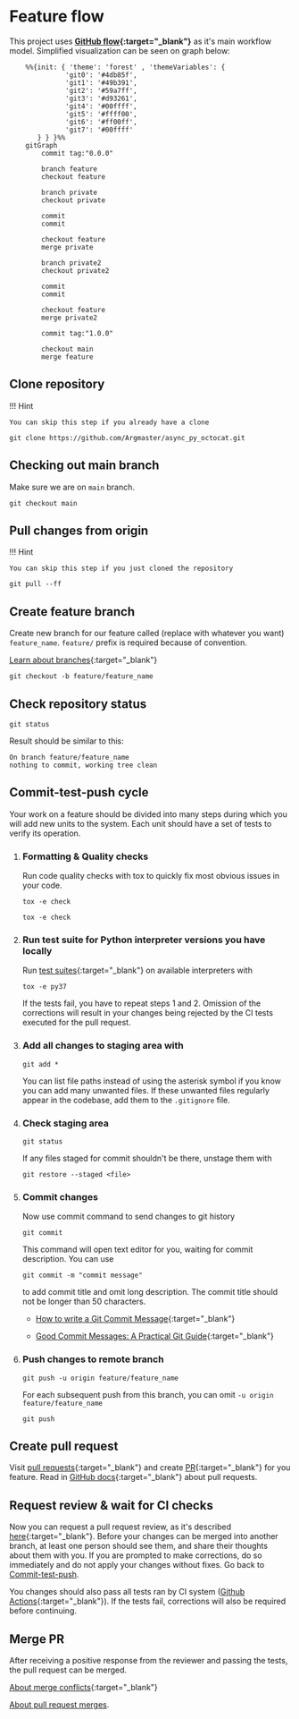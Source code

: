 # Feature flow

This project uses
**[GitHub flow](https://docs.github.com/en/get-started/quickstart/github-flow){:target="\_blank"}**
as it's main workflow model. Simplified visualization can be seen on graph
below:

```mermaid
    %%{init: { 'theme': 'forest' , 'themeVariables': {
              'git0': '#4db85f',
              'git1': '#49b391',
              'git2': '#59a7ff',
              'git3': '#d93261',
              'git4': '#00ffff',
              'git5': '#ffff00',
              'git6': '#ff00ff',
              'git7': '#00ffff'
       } } }%%
    gitGraph
        commit tag:"0.0.0"

        branch feature
        checkout feature

        branch private
        checkout private

        commit
        commit

        checkout feature
        merge private

        branch private2
        checkout private2

        commit
        commit

        checkout feature
        merge private2

        commit tag:"1.0.0"

        checkout main
        merge feature
```

## Clone repository

!!! Hint

    You can skip this step if you already have a clone

```
git clone https://github.com/Argmaster/async_py_octocat.git
```

## Checking out main branch

Make sure we are on `main` branch.

```
git checkout main
```

## Pull changes from origin

!!! Hint

    You can skip this step if you just cloned the repository

```
git pull --ff
```

## Create feature branch

Create new branch for our feature called (replace with whatever you want)
`feature_name`. `feature/` prefix is required because of convention.

[Learn about branches](https://git-scm.com/book/en/v2/Git-Branching-Basic-Branching-and-Merging){:target="\_blank"}

```
git checkout -b feature/feature_name
```

## Check repository status

```
git status
```

Result should be similar to this:

```
On branch feature/feature_name
nothing to commit, working tree clean
```

## Commit-test-push cycle

Your work on a feature should be divided into many steps during which you will
add new units to the system. Each unit should have a set of tests to verify its
operation.

1. ### Formatting & Quality checks

   Run code quality checks with tox to quickly fix most obvious issues in your
   code.

   ```
   tox -e check
   ```

   ```
   tox -e check
   ```

2. ### Run test suite for Python interpreter versions you have locally

   Run [test suites](/develop/tox_basics/#pyxx){:target="\_blank"} on available
   interpreters with

   ```
   tox -e py37
   ```

   If the tests fail, you have to repeat steps 1 and 2. Omission of the
   corrections will result in your changes being rejected by the CI tests
   executed for the pull request.

3. ### Add all changes to staging area with

   ```
   git add *
   ```

   You can list file paths instead of using the asterisk symbol if you know you
   can add many unwanted files. If these unwanted files regularly appear in the
   codebase, add them to the `.gitignore` file.

4. ### Check staging area

   ```
   git status
   ```

   If any files staged for commit shouldn't be there, unstage them with

   ```
   git restore --staged <file>
   ```

5. ### Commit changes

   Now use commit command to send changes to git history

   ```
   git commit
   ```

   This command will open text editor for you, waiting for commit description.
   You can use

   ```
   git commit -m "commit message"
   ```

   to add commit title and omit long description. The commit title should not
   be longer than 50 characters.

   - [How to write a Git Commit Message](https://cbea.ms/git-commit/){:target="\_blank"}

   - [Good Commit Messages: A Practical Git Guide](https://www.freecodecamp.org/news/writing-good-commit-messages-a-practical-guide/){:target="\_blank"}

6. ### Push changes to remote branch

   ```
   git push -u origin feature/feature_name
   ```

   For each subsequent push from this branch, you can omit
   `-u origin feature/feature_name`

   ```
   git push
   ```

## Create pull request

Visit
[pull requests](https://github.com/Argmaster/async_py_octocat/pulls){:target="\_blank"}
and create
[PR](https://docs.github.com/en/get-started/quickstart/github-glossary#pull-request){:target="\_blank"}
for you feature. Read in
[GitHub docs](https://docs.github.com/en/pull-requests/collaborating-with-pull-requests/proposing-changes-to-your-work-with-pull-requests/creating-a-pull-request){:target="\_blank"}
about pull requests.

## Request review & wait for CI checks

Now you can request a pull request review, as it's described
[here](https://docs.github.com/en/pull-requests/collaborating-with-pull-requests/proposing-changes-to-your-work-with-pull-requests/requesting-a-pull-request-review){:target="\_blank"}.
Before your changes can be merged into another branch, at least one person
should see them, and share their thoughts about them with you. If you are
prompted to make corrections, do so immediately and do not apply your changes
without fixes. Go back to [Commit-test-push](#commit-test-push-cycle).

You changes should also pass all tests ran by CI system
([Github Actions](https://docs.github.com/en/actions){:target="\_blank"}). If
the tests fail, corrections will also be required before continuing.

## Merge PR

After receiving a positive response from the reviewer and passing the tests,
the pull request can be merged.

[About merge conflicts](https://docs.github.com/en/pull-requests/collaborating-with-pull-requests/addressing-merge-conflicts/about-merge-conflicts){:target="\_blank"}

[About pull request merges](https://docs.github.com/en/pull-requests/collaborating-with-pull-requests/incorporating-changes-from-a-pull-request/about-pull-request-merges).
